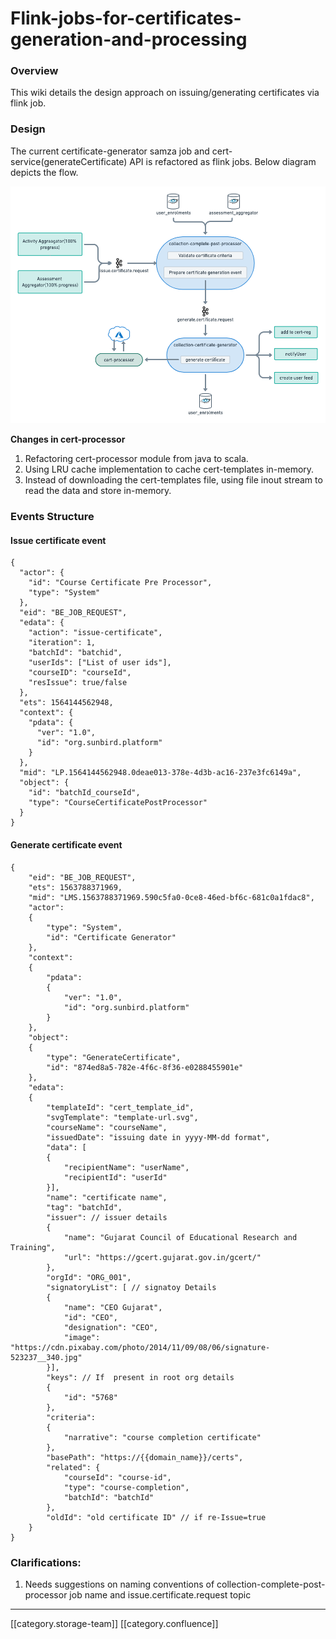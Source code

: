 # Flink-jobs-for-certificates-generation-and-processing

### Overview

This wiki details the design approach on issuing/generating certificates via flink job.

### Design

The current certificate-generator samza job and cert-service(generateCertificate) API is refactored as flink jobs. Below diagram depicts the flow.

![](<../../../../Design/FullExport/images/storage/design (1).png>)

**Changes in cert-processor**

1. Refactoring cert-processor module from java to scala.
2. Using LRU cache implementation to cache cert-templates in-memory.
3. Instead of downloading the cert-templates file, using file inout stream to read the data and store in-memory.

### Events Structure

#### Issue certificate event

```
{
  "actor": {
    "id": "Course Certificate Pre Processor",
    "type": "System"
  },
  "eid": "BE_JOB_REQUEST",
  "edata": {
    "action": "issue-certificate",
    "iteration": 1,
    "batchId": "batchid",
    "userIds": ["List of user ids"],
    "courseID": "courseId",
    "resIssue": true/false
  },
  "ets": 1564144562948,
  "context": {
    "pdata": {
      "ver": "1.0",
      "id": "org.sunbird.platform"
    }
  },
  "mid": "LP.1564144562948.0deae013-378e-4d3b-ac16-237e3fc6149a",
  "object": {
    "id": "batchId_courseId",
    "type": "CourseCertificatePostProcessor"
  }
}
```

#### Generate certificate event

```
{
    "eid": "BE_JOB_REQUEST",
    "ets": 1563788371969,
    "mid": "LMS.1563788371969.590c5fa0-0ce8-46ed-bf6c-681c0a1fdac8",
    "actor":
    {
        "type": "System",
        "id": "Certificate Generator"
    },
    "context":
    {
        "pdata":
        {
            "ver": "1.0",
            "id": "org.sunbird.platform"
        }
    },
    "object":
    {
        "type": "GenerateCertificate",
        "id": "874ed8a5-782e-4f6c-8f36-e0288455901e"
    },
    "edata":
    {
        "templateId": "cert_template_id",
        "svgTemplate": "template-url.svg",
        "courseName": "courseName",
        "issuedDate": "issuing date in yyyy-MM-dd format",
        "data": [
        {
            "recipientName": "userName",
            "recipientId": "userId"
        }],
        "name": "certificate name",
        "tag": "batchId",
        "issuer": // issuer details
        {
            "name": "Gujarat Council of Educational Research and Training",
            "url": "https://gcert.gujarat.gov.in/gcert/"
        },
        "orgId": "ORG_001",
        "signatoryList": [ // signatoy Details
        {
            "name": "CEO Gujarat",
            "id": "CEO",
            "designation": "CEO",
            "image": "https://cdn.pixabay.com/photo/2014/11/09/08/06/signature-523237__340.jpg"
        }],
        "keys": // If  present in root org details
        {
            "id": "5768"
        },
        "criteria":
        {
            "narrative": "course completion certificate"
        },
        "basePath": "https://{{domain_name}}/certs",
        "related": {
            "courseId": "course-id",
            "type": "course-completion",
            "batchId": "batchId"
        },
        "oldId": "old certificate ID" // if re-Issue=true
    }
}
```

### Clarifications:

1. Needs suggestions on naming conventions of collection-complete-post-processor job name and issue.certificate.request topic

***

\[\[category.storage-team]] \[\[category.confluence]]
